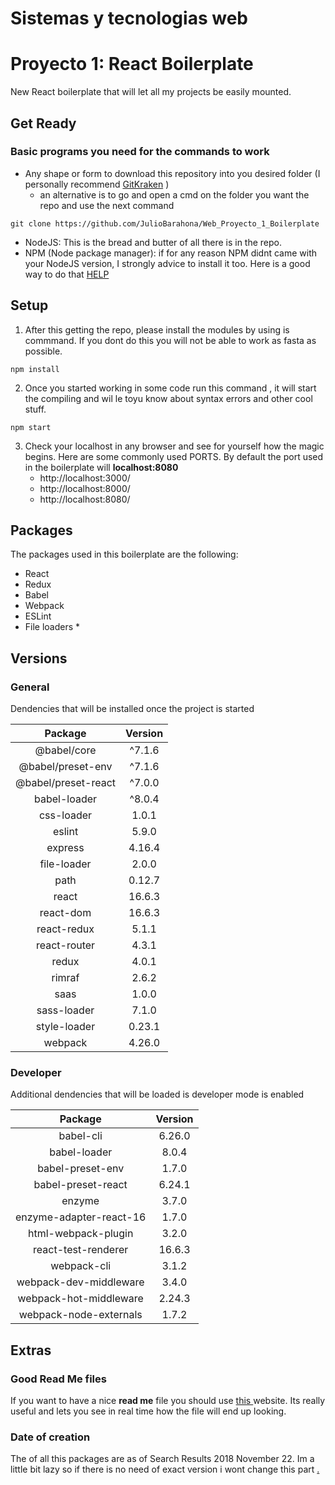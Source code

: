 # Sistemas y tecnologias web
# Proyecto 1: React Boilerplate
New React boilerplate that will let all my projects be easily mounted. 

## Get Ready
### Basic programs you need for the commands to work
- Any shape or form to download this repository into you desired folder (I personally recommend [GitKraken](https://www.gitkraken.com/) )
	- an alternative is to go and open a cmd on the folder you want the repo and use the next command
```
git clone https://github.com/JulioBarahona/Web_Proyecto_1_Boilerplate
```
- NodeJS: This is the bread and butter of all there is in the repo. 
- NPM (Node package manager): if for any reason NPM didnt came with your NodeJS version, I strongly advice to install it too. Here is a good way to do that [HELP](https://www.npmjs.com/) 


## Setup  
1. After this getting the repo, please install the modules by using is commmand. If you dont do this you will not be able to work as fasta as possible.
```
npm install
```

2. Once you started working in some code run this command , it will start the compiling and wil le toyu know about syntax errors and other cool stuff.
```
npm start
```
3. Check your localhost in any browser and see for yourself how the magic begins. Here are some commonly used PORTS. By default the port used in the boilerplate will **localhost:8080**
    * http://localhost:3000/
    * http://localhost:8000/
    * http://localhost:8080/

## Packages 
The packages used in this boilerplate are the following: 
* React
* Redux
* Babel
* Webpack
* ESLint
* File loaders
	*	

## Versions
### General 
Dendencies that will be installed once the project is started

| Package | Version |
|:-------------:|:-----:|
|@babel/core|^7.1.6|
|@babel/preset-env|^7.1.6|
|@babel/preset-react|^7.0.0|
|babel-loader|^8.0.4|
|css-loader|1.0.1|
|eslint|5.9.0|
|express|4.16.4|
|file-loader|2.0.0|
|path|0.12.7|
|react|16.6.3|
|react-dom|16.6.3|
|react-redux|5.1.1|
|react-router|4.3.1|
|redux|4.0.1|
|rimraf|2.6.2|
|saas|1.0.0|
|sass-loader|7.1.0|
|style-loader|0.23.1|
|webpack|4.26.0|

### Developer
Additional dendencies that will be loaded is developer mode is enabled

| Package | Version |
|:-------------:|:-----:|
|babel-cli|6.26.0|
|babel-loader|8.0.4|
|babel-preset-env|1.7.0|
|babel-preset-react|6.24.1|
|enzyme|3.7.0|
|enzyme-adapter-react-16|1.7.0|
|html-webpack-plugin|3.2.0|
|react-test-renderer|16.6.3|
|webpack-cli|3.1.2|
|webpack-dev-middleware|3.4.0|
|webpack-hot-middleware|2.24.3|
|webpack-node-externals|1.7.2|


## Extras
### Good Read Me files
If you want to have a nice **read me** file you should use [this ](https://dillinger.io/) website. Its really useful and lets you see in real time how the file will end up looking. 

### Date of creation
The of all this packages are as of Search Results 2018 November 22. Im a little bit lazy so if there is no need of exact version i wont change this part [.](https://res.cloudinary.com/teepublic/image/private/s--cpZNQFc0--/t_Preview/b_rgb:ffffff,c_limit,f_jpg,h_630,q_90,w_630/v1524100575/production/designs/2604462_0.jpg)



